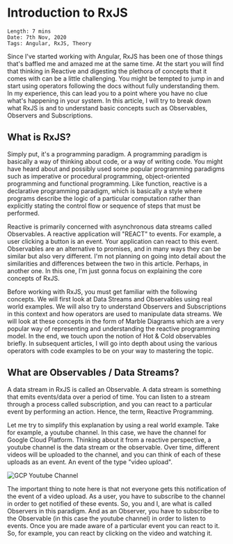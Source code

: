 # Introduction to RxJS

```mdx
Length: 7 mins
Date: 7th Nov, 2020
Tags: Angular, RxJS, Theory
```

Since I've started working with Angular, RxJS has been one of those things that's baffled me and amazed me at the same time. At the start you will find that thinking in Reactive and digesting the plethora of concepts that it comes with can be a little challenging. You might be tempted to jump in and start using operators following the docs without fully understanding them. In my experience, this can lead you to a point where you have no clue what's happening in your system. In this article, I will try to break down what RxJS is and to understand basic concepts such as Observables, Observers and Subscriptions.

## What is RxJS?

Simply put, it's a programming paradigm. A programming paradigm is basically a way of thinking about code, or a way of writing code. You might have heard about and possibly used some popular programming paradigms such as imperative or procedural programming, object-oriented programming and functional programming. Like function, reactive is a declarative programming paradigm, which is basically a style where programs describe the logic of a particular computation rather than explicitly stating the control flow or sequence of steps that must be performed.

Reactive is primarily concerned with asynchronous data streams called Observables. A reactive application will "REACT" to events. For example, a user clicking a button is an event. Your application can react to this event. Observables are an alternative to promises, and in many ways they can be similar but also very different. I'm not planning on going into detail about the similarities and differences between the two in this article. Perhaps, in another one. In this one, I'm just gonna focus on explaining the core concepts of RxJS.

Before working with RxJS, you must get familiar with the following concepts. We will first look at Data Streams and Observables using real world examples. We will also try to understand Observers and Subscriptions in this context and how operators are used to manipulate data streams. We will look at these concepts in the form of Marble Diagrams which are a very popular way of representing and understanding the reactive programming model. In the end, we touch upon the notion of Hot & Cold observables briefly. In subsequent articles, I will go into depth about using the various operators with code examples to be on your way to mastering the topic.

## What are Observables / Data Streams?

A data stream in RxJS is called an Observable. A data stream is something that emits events/data over a period of time. You can listen to a stream through a process called subscription, and you can react to a particular event by performing an action. Hence, the term, Reactive Programming.

Let me try to simplify this explanation by using a real world example. Take for example, a youtube channel. In this case, we have the channel for Google Cloud Platform. Thinking about it from a reactive perspective, a youtube channel is the data stream or the observable. Over time, different videos will be uploaded to the channel, and you can think of each of these uploads as an event. An event of the type "video upload".

![GCP Youtube Channel](https://s3.amazonaws.com/code-ninja.xyz/assets/intro-to-rxjs/gcp.png)

The important thing to note here is that not everyone gets this notification of the event of a video upload. As a user, you have to subscribe to the channel in order to get notified of these events. So, you and I, are what is called Observers in this paradigm. And as an Observer, you have to subscribe to the Observable (in this case the youtube channel) in order to listen to events. Once you are made aware of a particular event you can react to it. So, for example, you can react by clicking on the video and watching it.
